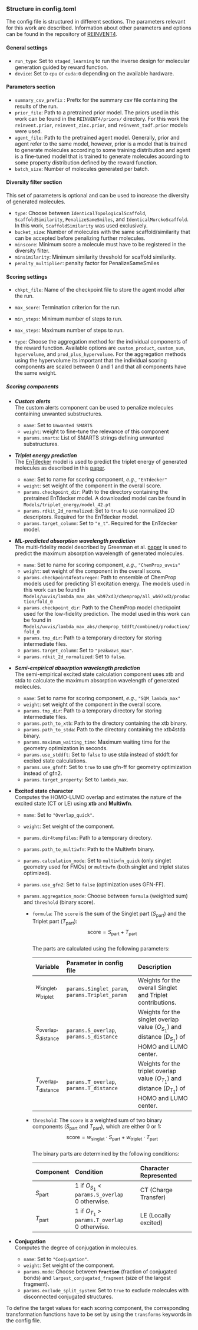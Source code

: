 ### Structure in config.toml
The config file is structured in different sections. The parameters relevant for this work are described. Information about other parameters and options can be found in the repository of [REINVENT4](https://github.com/MolecularAI/REINVENT4/tree/main).
#### General settings
- `run_type`: Set to `staged_learning` to run the inverse design for molecular generation guided by reward function.
- `device`: Set to `cpu` or `cuda:0` depending on the available hardware.

#### Parameters section
- `summary_csv_prefix` : Prefix for the summary csv file containing the results of the run.
- `prior_file`: Path to a pretrained prior model. The priors used in this work can be found in the `REINVENT4/priors/` directory. For this work the `reinvent.prior`, `reinvent_zinc.prior`, and `reinvent_tadf.prior` models were used.
- `agent_file`: Path to the pretrained agent model. Generally, prior and agent refer to the same model, however, prior is a model that is trained to generate molecules according to some training distribution and agent is a fine-tuned model that is trained to generate molecules according to some property distribution defined by the reward function.
- `batch_size`: Number of molecules generated per batch.

#### Diversity filter section
This set of parameters is optional and can be used to increase the diversity of generated molecules.
- `type`: Choose between `IdenticalTopologicalScaffold`, `ScaffoldSimilarity`, `PenalizeSameSmiles`, and `IdenticalMurckoScaffold`. In this work, `ScaffoldSimilarity` was used exclusively.
- `bucket_size`: Number of molecules with the same scaffold/similarity that can be accepted before penalizing further molecules.
- `minscore`: Minimum score a molecule must have to be registered in the diversity filter.
- `minsimilarity`: Minimum similarity threshold for scaffold similarity.
- `penalty_multiplier`: penalty factor for PenalizeSameSmiles

#### Scoring settings
- `chkpt_file`: Name of the checkpoint file to store the agent model after the run.
- `max_score`: Termination criterion for the run.
- `min_steps`: Minimum number of steps to run.
- `max_steps`: Maximum number of steps to run.

- `type`: Choose the aggregation method for the individual components of the reward function. Available options are `custom_product`, `custom_sum`, `hypervolume`, and `prod_plus_hypervolume`. For the aggregation methods using the hypervolume its important that the individual scoring components are scaled between 0 and 1 and that all components have the same weight.

##### Scoring components
- _**Custom alerts**_ <br />
    The custom alerts component can be used to penalize molecules containing unwanted substructures.
  - `name`: Set to `Unwanted SMARTS`
  - `weight`: weight to fine-tune the relevance of this component
  - `params.smarts`: List of SMARTS strings defining unwanted substructures.


- _**Triplet energy prediction**_ <br />
    The [EnTdecker](https://github.com/le-schlo/EnTdecker) model is used to predict the triplet energy of generated molecules as described in this [paper](https://pubs.acs.org/doi/10.1021/jacs.4c01352).
  - `name`: Set to name for scoring component, _e.g._, `"EnTdecker"`
  - `weight`: set weight of the component in the overall score.
  - `params.checkpoint_dir`: Path to the directory containing the pretrained EnTdecker model. A downloaded model can be found in `Models/triplet_energy/model_42.pt` 
  - `params.rdkit_2d_normalized`: Set to `true` to use normalized 2D descriptors. Required for the EnTdecker model.
  - `params.target_column`: Set to `"e_t"`. Required for the EnTdecker model.
- _**ML-predicted absorption wavelength prediction**_ <br />
  The multi-fidelity model described by Greenman et al. [paper](https://doi.org/10.1039/D1SC05677H) is used to predict the maximum absorption wavelength of generated molecules.
  - `name`: Set to name for scoring component, _e.g._, `"ChemProp_uvvis"`
  - `weight`: set weight of the component in the overall score.
  - `params.checkpoint4featuregen`: Path to ensemble of ChemProp models used for predicting S1 excitation energy. The models used in this work can be found in `Models/uvvis/lambda_max_abs_wb97xd3/chemprop/all_wb97xd3/production/fold_0`
  - `params.checkpoint_dir`: Path to the ChemProp model checkpoint used for the low-fidelity prediction. The model used in this work can be found in `Models/uvvis/lambda_max_abs/chemprop_tddft/combined/production/fold_0`
  - `params.tmp_dir`: Path to a temporary directory for storing intermediate files.
  - `params.target_column`: Set to `"peakwavs_max"`.
  - `params.rdkit_2d_normalized`: Set to `false`.
- _**Semi-empirical absorption wavelength prediction**_ <br />
  The semi-empirical excited state calculation component uses xtb and stda to calculate the maximum absorption wavelength of generated molecules.
  - `name`: Set to name for scoring component, _e.g._, `"SQM_lambda_max"`
  - `weight`: set weight of the component in the overall score.
  - `params.tmp_dir`: Path to a temporary directory for storing intermediate files.
  - `params.path_to_xtb`: Path to the directory containing the xtb binary.
  - `params.path_to_stda`: Path to the directory containing the xtb4stda binary.
  - `params.maximum_waiting_time`: Maximum waiting time for the geometry optimization in seconds.
  - `params.use_stddft`: Set to `false` to use stda instead of stddft for excited state calculations.
  - `params.use_gfnff`: Set to `true` to use gfn-ff for geometry optimization instead of gfn2.
  - `params.target_property`: Set to `lambda_max`.
- **Excited state character** <br />
    Computes the HOMO-LUMO overlap and estimates the nature of the excited state (CT or LE) using **xtb** and **Multiwfn**.
  - `name`: Set to `"Overlap_quick"`.
  - `weight`: Set weight of the component.
  - `params.dir4tempfiles`: Path to a temporary directory.
  - `params.path_to_multiwfn`: Path to the Multiwfn binary.
  - `params.calculation_mode`: Set to `multiwfn_quick` (only singlet geometry used for FMOs) or `multiwfn` (both singlet and triplet states optimized).
  - `params.use_gfn2`: Set to `false` (optimization uses GFN-FF).
  - `params.aggregation_mode`: Choose between `formula` (weighted sum) and `threshold` (binary score).

    - `formula`:
       The `score` is the sum of the Singlet part ($S_{\text{part}}$) and the Triplet part ($T_{\text{part}}$): <br />
      $$\text{score} = S_{\text{part}} + T_{\text{part}}$$ <br />
      The parts are calculated using the following parameters:

      | Variable | Parameter in config file | Description |
      | :--- | :--- | :--- |
      | $w_{\text{singlet}}$, $w_{\text{triplet}}$ | `params.Singlet_param`, `params.Triplet_param` | Weights for the overall Singlet and Triplet contributions. |
      | $S_{\text{overlap}}$, $S_{\text{distance}}$ | `params.S_overlap`, `params.S_distance` | Weights for the singlet overlap value ($O_{S_1}$) and distance ($D_{S_1}$) of HOMO and LUMO center. |
      | $T_{\text{overlap}}$, $T_{\text{distance}}$ | `params.T_overlap`, `params.T_distance` | Weights for the triplet overlap value ($O_{T_1}$) and distance ($D_{T_1}$) of HOMO and LUMO center. |

    - `threshold`:
      The `score` is a weighted sum of two binary components ($S_{\text{part}}$ and $T_{\text{part}}$), which are either 0 or 1: <br />
      $$\text{score} = w_{\text{singlet}} \cdot S_{\text{part}} + w_{\text{triplet}} \cdot T_{\text{part}}$$ <br />
      The binary parts are determined by the following conditions:

      | Component | Condition                                             | Character Represented |
      | :--- |:------------------------------------------------------| :--- |
      | $S_{\text{part}}$ | 1 if $O_{S_1}$ < `params.S_overlap` <br>0 otherwise.    | CT (Charge Transfer) |
      | $T_{\text{part}}$ | 1 if $O_{T_1}$ > `params.T_overlap` <br>0 otherwise.    | LE (Locally excited) |

- **Conjugation** <br />
    Computes the degree of conjugation in molecules.
  - `name`: Set to `"Conjugation"`.
  - `weight`: Set weight of the component.
  - `params.mode`: Choose between **`fraction`** (fraction of conjugated bonds) and `largest_conjugated_fragment` (size of the largest fragment).
  - `params.exclude_split_system`: Set to `true` to exclude molecules with disconnected conjugated structures.

To define the target values for each scoring component, the corresponding transformation functions have to be set by using the `transforms` keywords in the config file.
